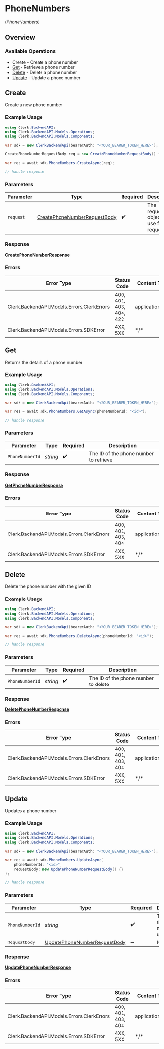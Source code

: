 # PhoneNumbers
(*PhoneNumbers*)

## Overview

### Available Operations

* [Create](#create) - Create a phone number
* [Get](#get) - Retrieve a phone number
* [Delete](#delete) - Delete a phone number
* [Update](#update) - Update a phone number

## Create

Create a new phone number

### Example Usage

```csharp
using Clerk.BackendAPI;
using Clerk.BackendAPI.Models.Operations;
using Clerk.BackendAPI.Models.Components;

var sdk = new ClerkBackendApi(bearerAuth: "<YOUR_BEARER_TOKEN_HERE>");

CreatePhoneNumberRequestBody req = new CreatePhoneNumberRequestBody() {};

var res = await sdk.PhoneNumbers.CreateAsync(req);

// handle response
```

### Parameters

| Parameter                                                                               | Type                                                                                    | Required                                                                                | Description                                                                             |
| --------------------------------------------------------------------------------------- | --------------------------------------------------------------------------------------- | --------------------------------------------------------------------------------------- | --------------------------------------------------------------------------------------- |
| `request`                                                                               | [CreatePhoneNumberRequestBody](../../Models/Operations/CreatePhoneNumberRequestBody.md) | :heavy_check_mark:                                                                      | The request object to use for the request.                                              |

### Response

**[CreatePhoneNumberResponse](../../Models/Operations/CreatePhoneNumberResponse.md)**

### Errors

| Error Type                                 | Status Code                                | Content Type                               |
| ------------------------------------------ | ------------------------------------------ | ------------------------------------------ |
| Clerk.BackendAPI.Models.Errors.ClerkErrors | 400, 401, 403, 404, 422                    | application/json                           |
| Clerk.BackendAPI.Models.Errors.SDKError    | 4XX, 5XX                                   | \*/\*                                      |

## Get

Returns the details of a phone number

### Example Usage

```csharp
using Clerk.BackendAPI;
using Clerk.BackendAPI.Models.Operations;
using Clerk.BackendAPI.Models.Components;

var sdk = new ClerkBackendApi(bearerAuth: "<YOUR_BEARER_TOKEN_HERE>");

var res = await sdk.PhoneNumbers.GetAsync(phoneNumberId: "<id>");

// handle response
```

### Parameters

| Parameter                              | Type                                   | Required                               | Description                            |
| -------------------------------------- | -------------------------------------- | -------------------------------------- | -------------------------------------- |
| `PhoneNumberId`                        | *string*                               | :heavy_check_mark:                     | The ID of the phone number to retrieve |

### Response

**[GetPhoneNumberResponse](../../Models/Operations/GetPhoneNumberResponse.md)**

### Errors

| Error Type                                 | Status Code                                | Content Type                               |
| ------------------------------------------ | ------------------------------------------ | ------------------------------------------ |
| Clerk.BackendAPI.Models.Errors.ClerkErrors | 400, 401, 403, 404                         | application/json                           |
| Clerk.BackendAPI.Models.Errors.SDKError    | 4XX, 5XX                                   | \*/\*                                      |

## Delete

Delete the phone number with the given ID

### Example Usage

```csharp
using Clerk.BackendAPI;
using Clerk.BackendAPI.Models.Operations;
using Clerk.BackendAPI.Models.Components;

var sdk = new ClerkBackendApi(bearerAuth: "<YOUR_BEARER_TOKEN_HERE>");

var res = await sdk.PhoneNumbers.DeleteAsync(phoneNumberId: "<id>");

// handle response
```

### Parameters

| Parameter                            | Type                                 | Required                             | Description                          |
| ------------------------------------ | ------------------------------------ | ------------------------------------ | ------------------------------------ |
| `PhoneNumberId`                      | *string*                             | :heavy_check_mark:                   | The ID of the phone number to delete |

### Response

**[DeletePhoneNumberResponse](../../Models/Operations/DeletePhoneNumberResponse.md)**

### Errors

| Error Type                                 | Status Code                                | Content Type                               |
| ------------------------------------------ | ------------------------------------------ | ------------------------------------------ |
| Clerk.BackendAPI.Models.Errors.ClerkErrors | 400, 401, 403, 404                         | application/json                           |
| Clerk.BackendAPI.Models.Errors.SDKError    | 4XX, 5XX                                   | \*/\*                                      |

## Update

Updates a phone number

### Example Usage

```csharp
using Clerk.BackendAPI;
using Clerk.BackendAPI.Models.Operations;
using Clerk.BackendAPI.Models.Components;

var sdk = new ClerkBackendApi(bearerAuth: "<YOUR_BEARER_TOKEN_HERE>");

var res = await sdk.PhoneNumbers.UpdateAsync(
    phoneNumberId: "<id>",
    requestBody: new UpdatePhoneNumberRequestBody() {}
);

// handle response
```

### Parameters

| Parameter                                                                               | Type                                                                                    | Required                                                                                | Description                                                                             |
| --------------------------------------------------------------------------------------- | --------------------------------------------------------------------------------------- | --------------------------------------------------------------------------------------- | --------------------------------------------------------------------------------------- |
| `PhoneNumberId`                                                                         | *string*                                                                                | :heavy_check_mark:                                                                      | The ID of the phone number to update                                                    |
| `RequestBody`                                                                           | [UpdatePhoneNumberRequestBody](../../Models/Operations/UpdatePhoneNumberRequestBody.md) | :heavy_minus_sign:                                                                      | N/A                                                                                     |

### Response

**[UpdatePhoneNumberResponse](../../Models/Operations/UpdatePhoneNumberResponse.md)**

### Errors

| Error Type                                 | Status Code                                | Content Type                               |
| ------------------------------------------ | ------------------------------------------ | ------------------------------------------ |
| Clerk.BackendAPI.Models.Errors.ClerkErrors | 400, 401, 403, 404                         | application/json                           |
| Clerk.BackendAPI.Models.Errors.SDKError    | 4XX, 5XX                                   | \*/\*                                      |
